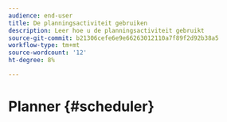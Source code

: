 ```yaml
---
audience: end-user
title: De planningsactiviteit gebruiken
description: Leer hoe u de planningsactiviteit gebruikt
source-git-commit: b21306cefe6e9e66263012110a7f89f2d92b38a5
workflow-type: tm+mt
source-wordcount: '12'
ht-degree: 8%

---
```



# Planner {#scheduler}
